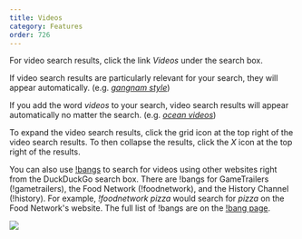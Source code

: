 ```yaml
---
title: Videos
category: Features
order: 726
---
```

<html><body><p>For video search results, click the link <em>Videos</em> under the search box.</p>&#xD;
&#xD;
<p>If video search results are particularly relevant for your search, they will appear automatically. (e.g. <a href="https://duckduckgo.com/?q=gangnam+style"><em>gangnam style</em></a>)</p>&#xD;
&#xD;
<p>If you add the word <em>videos</em> to your search, video search results will appear automatically no matter the search. (e.g. <a href="https://duckduckgo.com/?q=ocean+videos"><em>ocean videos</em></a>)</p>&#xD;
&#xD;
<p>To expand the video search results, click the grid icon at the top right of the video search results. To then collapse the results, click the <em>X</em> icon at the top right of the results.</p>&#xD;
&#xD;
<p>You can also use <a href="https://duckduckgo.com/bang">!bangs</a> to search for videos using other websites right from the DuckDuckGo search box. There are !bangs for GameTrailers (!gametrailers), the Food Network (!foodnetwork), and the History Channel (!history). For example, <em>!foodnetwork pizza</em> would search for <em>pizza</em> on the Food Network's website. The full list of !bangs are on the <a href="https://duckduckgo.com/bang">!bang page</a>.</p>&#xD;
&#xD;
<img src="/edition-jekyll-template/images/af5e3b6a1d19c712bee1784f0db0d78f.png"></body></html>